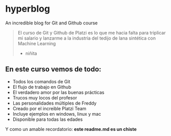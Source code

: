 # hyperblog
An incredible blog for Git and Github course
> El curso de Git y Github de Platzi es lo que me hacia falta para triplicar mi salario y lanzarme a la industria del tedijo de lana sintética con Machine Learning
> - niñita

## En este curso vemos de todo:
* Todos los comandos de Git
* El flujo de trabajo en Github
* El verdadero amor por las buenas prácticas
* Trucos muy locos del profesor
* Las personalidades múltiples de Freddy
* Creado por el increible Platzi Team
* Incluye ejemplos en windows, linux y mac
* Disponible para todas las edades

Y como un amable recordatorio: **este readme.md es un chiste**